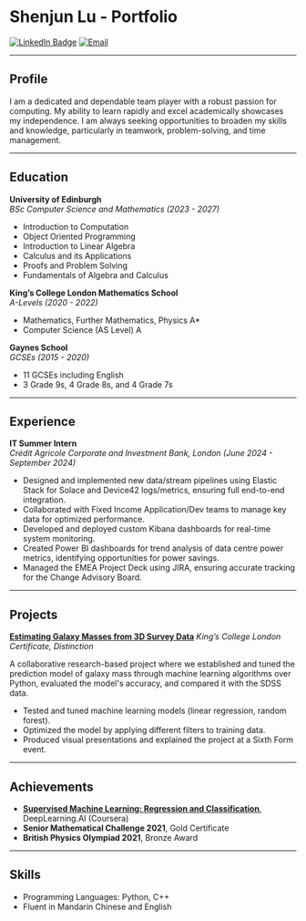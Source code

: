 # Shenjun Lu - Portfolio

[![LinkedIn Badge](https://img.shields.io/badge/-Shenjun%20Lu-blue?style=flat-square&logo=Linkedin&logoColor=white&link=https://www.linkedin.com/in/shenjun-lu/)](https://www.linkedin.com/in/shenjun-lu/)
[![Email](https://img.shields.io/badge/Email-shenjunlu03%40gmail.com-red)](mailto:shenjunlu03@gmail.com)

---

## Profile

I am a dedicated and dependable team player with a robust passion for computing. My ability to learn rapidly and excel academically showcases my independence. I am always seeking opportunities to broaden my skills and knowledge, particularly in teamwork, problem-solving, and time management.

---

## Education

**University of Edinburgh**  
_BSc Computer Science and Mathematics (2023 - 2027)_

- Introduction to Computation  
- Object Oriented Programming  
- Introduction to Linear Algebra  
- Calculus and its Applications  
- Proofs and Problem Solving  
- Fundamentals of Algebra and Calculus  

**King’s College London Mathematics School**  
_A-Levels (2020 - 2022)_

- Mathematics, Further Mathematics, Physics A*  
- Computer Science (AS Level) A  

**Gaynes School**  
_GCSEs (2015 - 2020)_

- 11 GCSEs including English  
- 3 Grade 9s, 4 Grade 8s, and 4 Grade 7s  

---

## Experience

**IT Summer Intern**  
_Crédit Agricole Corporate and Investment Bank, London (June 2024 - September 2024)_

- Designed and implemented new data/stream pipelines using Elastic Stack for Solace and Device42 logs/metrics, ensuring full end-to-end integration.
- Collaborated with Fixed Income Application/Dev teams to manage key data for optimized performance.
- Developed and deployed custom Kibana dashboards for real-time system monitoring.
- Created Power BI dashboards for trend analysis of data centre power metrics, identifying opportunities for power savings.
- Managed the EMEA Project Deck using JIRA, ensuring accurate tracking for the Change Advisory Board.

---

## Projects

[**Estimating Galaxy Masses from 3D Survey Data**](https://github.com/sjl-03/sjl-03.github.io/raw/main/Estimating_Galaxy_Masses_from_3D_Galaxy_Survey_Data%20(4)%5B4467%5D.pdf)
_King’s College London Certificate, Distinction_

A collaborative research-based project where we established and tuned the prediction model of galaxy mass through machine learning algorithms over Python, evaluated the model's accuracy, and compared it with the SDSS data.

- Tested and tuned machine learning models (linear regression, random forest).
- Optimized the model by applying different filters to training data.
- Produced visual presentations and explained the project at a Sixth Form event.

---

## Achievements

- [**Supervised Machine Learning: Regression and Classification**](https://coursera.org/share/3ea99d24d4730c4c38167bd5fc6cca1b), DeepLearning.AI (Coursera)
- **Senior Mathematical Challenge 2021**, Gold Certificate
- **British Physics Olympiad 2021**, Bronze Award

---

## Skills

- Programming Languages: Python, C++
- Fluent in Mandarin Chinese and English

